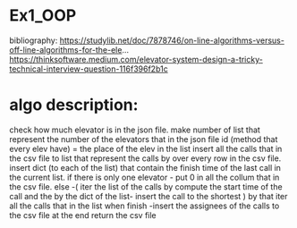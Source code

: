 # Ex1_OOP
  bibliography:
  https://studylib.net/doc/7878746/on-line-algorithms-versus-off-line-algorithms-for-the-ele...
  https://thinksoftware.medium.com/elevator-system-design-a-tricky-technical-interview-question-116f396f2b1c
  
# algo description:
  check how much elevator is in the json file.
  make number of list that represent the number of the elevators that in the json file
  id (method that every elev have) = the place of the elev in the list 
  insert all the calls that in the csv file to list that represent the calls by over every row in the csv file.
  insert dict (to each of the list) that contain the finish time of the last call in the current list.
  if there is only one elevator - put 0 in all the collum that in the csv file.
  else -( iter the list of the calls by compute the start time of the call and the by the dict of the list- insert the call to the shortest )
  by that iter all the calls that in the list
  when finish -insert the assignees of the calls to the csv file 
  at the end return the csv file
  

  
